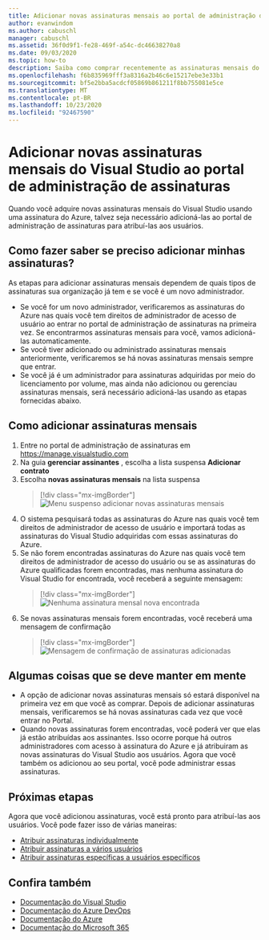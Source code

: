 ```yaml
---
title: Adicionar novas assinaturas mensais ao portal de administração de assinaturas | Microsoft Docs
author: evanwindom
ms.author: cabuschl
manager: cabuschl
ms.assetid: 36f0d9f1-fe28-469f-a54c-dc46638270a8
ms.date: 09/03/2020
ms.topic: how-to
description: Saiba como comprar recentemente as assinaturas mensais do Visual Studio para o portal de administração de assinaturas
ms.openlocfilehash: f6b835969fff3a8316a2b46c6e15217ebe3e33b1
ms.sourcegitcommit: bf5e2bba5acdcf05869b861211f8bb755081e5ce
ms.translationtype: MT
ms.contentlocale: pt-BR
ms.lasthandoff: 10/23/2020
ms.locfileid: "92467590"
---
```

# <a name="add-new-monthly-visual-studio-subscriptions-to-the-subscriptions-administration-portal"></a>Adicionar novas assinaturas mensais do Visual Studio ao portal de administração de assinaturas
Quando você adquire novas assinaturas mensais do Visual Studio usando uma assinatura do Azure, talvez seja necessário adicioná-las ao portal de administração de assinaturas para atribuí-las aos usuários.  

## <a name="how-do-i-know-if-i-need-to-add-my-subscriptions"></a>Como fazer saber se preciso adicionar minhas assinaturas?
As etapas para adicionar assinaturas mensais dependem de quais tipos de assinaturas sua organização já tem e se você é um novo administrador.
- Se você for um novo administrador, verificaremos as assinaturas do Azure nas quais você tem direitos de administrador de acesso de usuário ao entrar no portal de administração de assinaturas na primeira vez.  Se encontrarmos assinaturas mensais para você, vamos adicioná-las automaticamente. 
- Se você tiver adicionado ou administrado assinaturas mensais anteriormente, verificaremos se há novas assinaturas mensais sempre que entrar. 
- Se você já é um administrador para assinaturas adquiridas por meio do licenciamento por volume, mas ainda não adicionou ou gerenciau assinaturas mensais, será necessário adicioná-las usando as etapas fornecidas abaixo.

## <a name="how-to-add-monthly-subscriptions"></a>Como adicionar assinaturas mensais
1. Entre no portal de administração de assinaturas em <https://manage.visualstudio.com>
1. Na guia **gerenciar assinantes** , escolha a lista suspensa **Adicionar contrato** 
1. Escolha **novas assinaturas mensais** na lista suspensa
   > [!div class="mx-imgBorder"]
   > ![Menu suspenso adicionar novas assinaturas mensais](_img/add-monthly-subs/add-subs-drop-down.png "Escolha ' Adicionar contrato ' e ' novas assinaturas mensais.")
1. O sistema pesquisará todas as assinaturas do Azure nas quais você tem direitos de administrador de acesso de usuário e importará todas as assinaturas do Visual Studio adquiridas com essas assinaturas do Azure.
1. Se não forem encontradas assinaturas do Azure nas quais você tem direitos de administrador de acesso do usuário ou se as assinaturas do Azure qualificadas forem encontradas, mas nenhuma assinatura do Visual Studio for encontrada, você receberá a seguinte mensagem:
   > [!div class="mx-imgBorder"]
   > ![Nenhuma assinatura mensal nova encontrada](_img/add-monthly-subs/no-subs-found.png "Mensagem de erro indicando que não há nenhuma assinatura do Azure ou assinaturas do Visual Studio disponíveis para você.")
1. Se novas assinaturas mensais forem encontradas, você receberá uma mensagem de confirmação
   > [!div class="mx-imgBorder"]
   > ![Mensagem de confirmação de assinaturas adicionadas](_img/add-monthly-subs/subs-added-confirmation.png "Uma mensagem de confirmação exibirá as assinaturas que você adicionou.")

## <a name="things-to-keep-in-mind"></a>Algumas coisas que se deve manter em mente
- A opção de adicionar novas assinaturas mensais só estará disponível na primeira vez em que você as comprar.  Depois de adicionar assinaturas mensais, verificaremos se há novas assinaturas cada vez que você entrar no Portal. 
- Quando novas assinaturas forem encontradas, você poderá ver que elas já estão atribuídas aos assinantes.  Isso ocorre porque há outros administradores com acesso à assinatura do Azure e já atribuiram as novas assinaturas do Visual Studio aos usuários.  Agora que você também os adicionou ao seu portal, você pode administrar essas assinaturas. 

## <a name="next-steps"></a>Próximas etapas
Agora que você adicionou assinaturas, você está pronto para atribuí-las aos usuários.  Você pode fazer isso de várias maneiras:
- [Atribuir assinaturas individualmente](assign-license.md)
- [Atribuir assinaturas a vários usuários](assign-license-bulk.md)
- [Atribuir assinaturas específicas a usuários específicos](assign-guid.md)

## <a name="see-also"></a>Confira também
- [Documentação do Visual Studio](/visualstudio/)
- [Documentação do Azure DevOps](/azure/devops/)
- [Documentação do Azure](/azure/)
- [Documentação do Microsoft 365](/microsoft-365/)